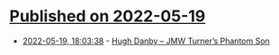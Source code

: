 # [Published on 2022-05-19](index.md)

* [2022-05-19, 18:03:38](https://news.ycombinator.com/item?id=31438053) - [Hugh Danby – JMW Turner’s Phantom Son](https://blogs.bl.uk/untoldlives/2022/05/hugh-danby-jmw-turners-phantom-son.html)
